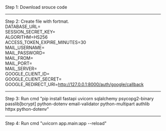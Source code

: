 Step 1: Download srouce code <hr/>
Step 2: Create file with fortmat.<br/>
DATABASE_URL= <br/>
SESSION_SECRET_KEY= <br/>
ALGORITHM=HS256 <br/>
ACCESS_TOKEN_EXPIRE_MINUTES=30 <br/>
MAIL_USERNAME= <br/>
MAIL_PASSWORD= <br/>
MAIL_FROM= <br/>
MAIL_PORT= <br/>
MAIL_SERVER= <br/>
GOOGLE_CLIENT_ID= <br/>
GOOGLE_CLIENT_SECRET= <br/>
GOOGLE_REDIRECT_URI=http://127.0.0.1:8000/auth/google/callback
<hr/>
Step 3: Run cmd "pip install fastapi uvicorn sqlalchemy psycopg2-binary passlib[bcrypt] python-dotenv email-validator python-multipart authlib httpx python-dotenv" <hr/>
Step 4: Run cmd "uvicorn app.main:app --reload"
